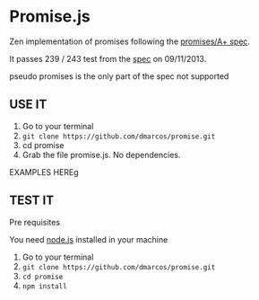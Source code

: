 Promise.js
==========

Zen implementation of promises following the [promises/A+ spec](https://github.com/promises-aplus/promises-spec).

It passes 239 / 243 test from the [spec](https://github.com/promises-aplus/promises-spec) on 09/11/2013.

pseudo promises is the only part of the spec not supported

USE IT
------

1. Go to your terminal
2. `git clone https://github.com/dmarcos/promise.git`
3. cd promise
4. Grab the file promise.js. No dependencies.

EXAMPLES HEREg

TEST IT
-------

Pre requisites

You need [node.js](http://nodejs.org/) installed in your machine

1. Go to your terminal
2. `git clone https://github.com/dmarcos/promise.git`
3. `cd promise`
4. `npm install`

